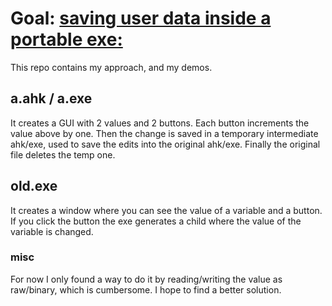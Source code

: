 # Goal: [saving user data inside a portable exe:](https://www.reddit.com/r/AutoHotkey/comments/1d5sahq/save_user_data_inside_compiled_exe_is_it_possible/?utm_source=share&utm_medium=web3x&utm_name=web3xcss&utm_term=1&utm_content=share_button)
This repo contains my approach, and my demos.

## a.ahk / a.exe
It creates a GUI with 2 values and 2 buttons. Each button increments the value above by one. Then the change is saved in a temporary intermediate ahk/exe, used to save the edits into the original ahk/exe. Finally the original file deletes the temp one.

## old.exe
It creates a window where you can see the value of a variable and a button. If you click the button the exe generates a child where the value of the variable is changed.

### misc
For now I only found a way to do it by reading/writing the value as raw/binary, which is cumbersome. I hope to find a better solution.
